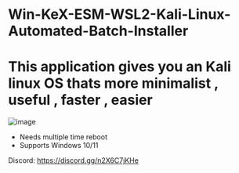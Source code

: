 # Win-KeX-ESM-WSL2-Kali-Linux-Automated-Batch-Installer

# This application gives you an Kali linux OS thats more minimalist , useful , faster , easier

![image](https://user-images.githubusercontent.com/104208624/191356499-11872a64-5dcd-4cab-88d4-20129a43f8bc.png)

* Needs multiple time reboot
* Supports Windows 10/11


Discord: https://discord.gg/n2X6C7jKHe
